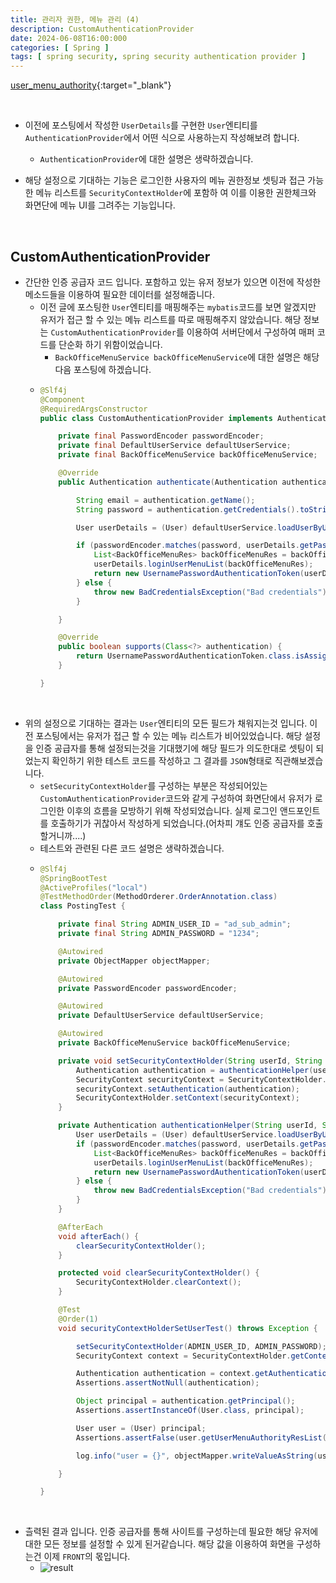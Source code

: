 ```yaml
---
title: 관리자 권한, 메뉴 관리 (4)
description: CustomAuthenticationProvider
date: 2024-06-08T16:00:000
categories: [ Spring ]
tags: [ spring security, spring security authentication provider ]
---
```


[user_menu_authority](https://angrypig123.github.io/posts/user_menu_authority_spring(2)/){:target="\_blank"}

<br>

- 이전에 포스팅에서 작성한 ```UserDetails```를 구현한 ```User```엔티티를 ```AuthenticationProvider```에서 어떤 식으로 사용하는지 작성해보려 합니다.
  - ```AuthenticationProvider```에 대한 설명은 생략하겠습니다.

- 해당 설정으로 기대하는 기능은 로그인한 사용자의 메뉴 권한정보 셋팅과 접근 가능한 메뉴 리스트를 ```SecurityContextHolder```에 포함하
  여 이를 이용한 권한체크와 화면단에 메뉴 UI를 그려주는 기능입니다.

<br>

<h2> CustomAuthenticationProvider </h2>

- 간단한 인증 공급자 코드 입니다. 포함하고 있는 유저 정보가 있으면 이전에 작성한 메소드들을 이용하여 필요한 데이터를 설정해줍니다.
  - 이전 글에 포스팅한 ```User```엔티티를 매핑해주는 ```mybatis```코드를 보면 알겠지만 유저가 접근 할 수 있는 메뉴 리스트를 따로 매핑해주지 않았습니다.
    해당 정보는 ```CustomAuthenticationProvider```를 이용하여 서버단에서 구성하여 매퍼 코드를 단순화 하기 위함이었습니다.
    - ```BackOfficeMenuService backOfficeMenuService```에 대한 설명은 해당 다음 포스팅에 하겠습니다.
  - ```java
    @Slf4j
    @Component
    @RequiredArgsConstructor
    public class CustomAuthenticationProvider implements AuthenticationProvider {

        private final PasswordEncoder passwordEncoder;
        private final DefaultUserService defaultUserService;
        private final BackOfficeMenuService backOfficeMenuService;

        @Override
        public Authentication authenticate(Authentication authentication) throws AuthenticationException {

            String email = authentication.getName();
            String password = authentication.getCredentials().toString();

            User userDetails = (User) defaultUserService.loadUserByUsername(email);

            if (passwordEncoder.matches(password, userDetails.getPassword())) {
                List<BackOfficeMenuRes> backOfficeMenuRes = backOfficeMenuService.backOfficeMenuToBackOfficeMenuRes(userDetails.getUserId());
                userDetails.loginUserMenuList(backOfficeMenuRes);
                return new UsernamePasswordAuthenticationToken(userDetails, password, userDetails.getAuthorities());
            } else {
                throw new BadCredentialsException("Bad credentials");
            }

        }

        @Override
        public boolean supports(Class<?> authentication) {
            return UsernamePasswordAuthenticationToken.class.isAssignableFrom(authentication);
        }

    }
    ```

<br>

- 위의 설정으로 기대하는 결과는 ```User```엔티티의 모든 필드가 채워지는것 입니다. 이전 포스팅에서는 유저가 접근 할 수 있는 메뉴 리스트가 비어있었습니다.
  해당 설정을 인증 공급자를 통해 설정되는것을 기대했기에 해당 필드가 의도한대로 셋팅이 되었는지 확인하기 위한 테스트 코드를 작성하고 그 결과를 ```JSON```형태로 직관해보겠습니다.
  - ```setSecurityContextHolder```를 구성하는 부분은 작성되어있는 ```CustomAuthenticationProvider```코드와 같게 구성하여 화면단에서 유저가 로그인한 이후의
    흐름을 모방하기 위해 작성되었습니다. 실제 로그인 앤드포인트를 호출하기가 귀찮아서 작성하게 되었습니다.(어차피 걔도 인증 공급자를 호출할거니까....)
  - 테스트와 관련된 다른 코드 설명은 생략하겠습니다.
  - ```java
    @Slf4j
    @SpringBootTest
    @ActiveProfiles("local")
    @TestMethodOrder(MethodOrderer.OrderAnnotation.class)
    class PostingTest {

        private final String ADMIN_USER_ID = "ad_sub_admin";
        private final String ADMIN_PASSWORD = "1234";

        @Autowired
        private ObjectMapper objectMapper;

        @Autowired
        private PasswordEncoder passwordEncoder;

        @Autowired
        private DefaultUserService defaultUserService;

        @Autowired
        private BackOfficeMenuService backOfficeMenuService;

        private void setSecurityContextHolder(String userId, String password) {
            Authentication authentication = authenticationHelper(userId, password);
            SecurityContext securityContext = SecurityContextHolder.createEmptyContext();
            securityContext.setAuthentication(authentication);
            SecurityContextHolder.setContext(securityContext);
        }

        private Authentication authenticationHelper(String userId, String password) {
            User userDetails = (User) defaultUserService.loadUserByUsername(userId);
            if (passwordEncoder.matches(password, userDetails.getPassword())) {
                List<BackOfficeMenuRes> backOfficeMenuRes = backOfficeMenuService.backOfficeMenuToBackOfficeMenuRes(userDetails.getUserId());
                userDetails.loginUserMenuList(backOfficeMenuRes);
                return new UsernamePasswordAuthenticationToken(userDetails, password, userDetails.getAuthorities());
            } else {
                throw new BadCredentialsException("Bad credentials");
            }
        }

        @AfterEach
        void afterEach() {
            clearSecurityContextHolder();
        }

        protected void clearSecurityContextHolder() {
            SecurityContextHolder.clearContext();
        }

        @Test
        @Order(1)
        void securityContextHolderSetUserTest() throws Exception {

            setSecurityContextHolder(ADMIN_USER_ID, ADMIN_PASSWORD);
            SecurityContext context = SecurityContextHolder.getContext();

            Authentication authentication = context.getAuthentication();
            Assertions.assertNotNull(authentication);

            Object principal = authentication.getPrincipal();
            Assertions.assertInstanceOf(User.class, principal);

            User user = (User) principal;
            Assertions.assertFalse(user.getUserMenuAuthorityResList().isEmpty());

            log.info("user = {}", objectMapper.writeValueAsString(user));

        }

    }
    ```

<br>

- 츨력된 결과 입니다. 인증 공급자를 통해 사이트를 구성하는데 필요한 해당 유저에 대한 모든 정보를 설정할 수 있게 된거같습니다.
  해당 값을 이용하여 화면을 구성하는건 이제 ```FRONT```의 몫입니다.
  - ![result](https://github.com/AngryPig123/AngryPig123.github.io/assets/86225268/ee9d3cc1-1ddc-40ae-81cf-3dbe56023eee)
